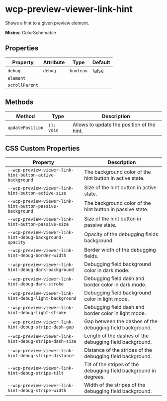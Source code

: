 # wcp-preview-viewer-link-hint

Shows a hint to a given preview element.

**Mixins:** ColorSchemable

## Properties

| Property       | Attribute | Type      | Default |
|----------------|-----------|-----------|---------|
| `debug`        | `debug`   | `boolean` | false   |
| `element`      |           |           |         |
| `scrollParent` |           |           |         |

## Methods

| Method           | Type       | Description                                |
|------------------|------------|--------------------------------------------|
| `updatePosition` | `(): void` | Allows to update the position of the hint. |

## CSS Custom Properties

| Property                                         | Description                                      |
|--------------------------------------------------|--------------------------------------------------|
| `--wcp-preview-viewer-link-hint-button-active-background` | The background color of the hint button in active state. |
| `--wcp-preview-viewer-link-hint-button-active-size` | Size of the hint button in active state.         |
| `--wcp-preview-viewer-link-hint-button-passive-background` | The background color of the hint button in passive state. |
| `--wcp-preview-viewer-link-hint-button-passive-size` | Size of the hint button in passive state.        |
| `--wcp-preview-viewer-link-hint-debug-background-opacity` | Opacity of the debugging fields background.      |
| `--wcp-preview-viewer-link-hint-debug-border-width` | Border width of the debugging fields.            |
| `--wcp-preview-viewer-link-hint-debug-dark-background` | Debugging field background color in dark mode.   |
| `--wcp-preview-viewer-link-hint-debug-dark-stroke` | Debugging field dash and border color in dark mode. |
| `--wcp-preview-viewer-link-hint-debug-light-background` | Debugging field background color in light mode.  |
| `--wcp-preview-viewer-link-hint-debug-light-stroke` | Debugging field dash and border color in light mode. |
| `--wcp-preview-viewer-link-hint-debug-stripe-dash-gap` | Gap between the dashes of the debugging field background. |
| `--wcp-preview-viewer-link-hint-debug-stripe-dash-size` | Length of the dashes of the debugging field background. |
| `--wcp-preview-viewer-link-hint-debug-stripe-distance` | Distance of the stripes of the debugging field background. |
| `--wcp-preview-viewer-link-hint-debug-stripe-tilt` | Tilt of the stripes of the debugging field background in degrees. |
| `--wcp-preview-viewer-link-hint-debug-stripe-width` | Width of the stripes of the debugging field background. |
